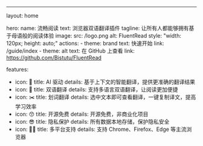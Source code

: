 ---
layout: home

hero:
  name: 流畅阅读
  text: 浏览器双语翻译插件
  tagline: 让所有人都能够拥有基于母语般的阅读体验
  image:
    src: /logo.png
    alt: FluentRead
    style: "width: 120px; height: auto;"
  actions:
    - theme: brand
      text: 快速开始
      link: /guide/index
    - theme: alt
      text: 在 GitHub 上查看
      link: https://github.com/Bistutu/FluentRead

features:
  - icon: 🤖
    title: AI 驱动
    details: 基于上下文的智能翻译，提供更准确的翻译结果
  - icon: 🥳
    title: 双语翻译
    details: 支持多语言双语翻译，让阅读更加便捷
  - icon: ✂️
    title: 划词翻译
    details: 选中文本即可查看翻译，一键复制译文，提高学习效率
  - icon: 😙
    title: 开源免费
    details: 开源免费，非商业化项目
  - icon: 😎
    title: 隐私保护
    details: 所有数据本地存储，保护隐私安全
  - icon: 🙆‍♀️
    title: 多平台支持
    details: 支持 Chrome、Firefox、Edge 等主流浏览器
